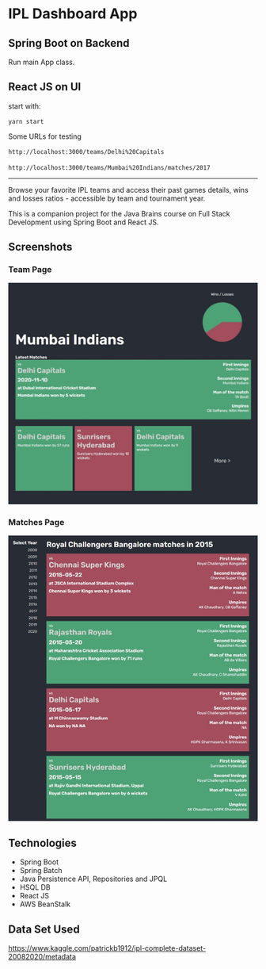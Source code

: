 # IPL Dashboard App
## Spring Boot on Backend

Run main App class.

## React JS on UI

start with:

    yarn start

Some URLs for testing

    http://localhost:3000/teams/Delhi%20Capitals

    http://localhost:3000/teams/Mumbai%20Indians/matches/2017

---
Browse your favorite IPL teams and access their past games details, wins and losses ratios - accessible by team and tournament year.

This is a companion project for the Java Brains course on Full Stack Development using Spring Boot and React JS.

## Screenshots

### Team Page

![Team Page Page](/README/team-page.jpg)

### Matches Page

![Matches Page](/README/matches-page.jpg)

## Technologies

* Spring Boot
* Spring Batch
* Java Persistence API, Repositories and JPQL
* HSQL DB
* React JS
* AWS BeanStalk

## Data Set Used
https://www.kaggle.com/patrickb1912/ipl-complete-dataset-20082020/metadata